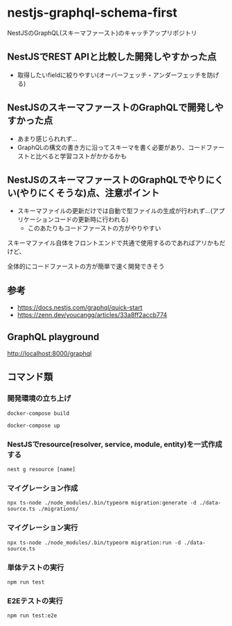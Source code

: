 # nestjs-graphql-schema-first
NestJSのGraphQL(スキーマファースト)のキャッチアップリポジトリ

## NestJSでREST APIと比較した開発しやすかった点
- 取得したいfieldに絞りやすい(オーバーフェッチ・アンダーフェッチを防げる)

## NestJSのスキーマファーストのGraphQLで開発しやすかった点
- あまり感じられれず...
- GraphQLの構文の書き方に沿ってスキーマを書く必要があり、コードファーストと比べると学習コストがかかるかも

## NestJSのスキーマファーストのGraphQLでやりにくい(やりにくそうな)点、注意ポイント
- スキーマファイルの更新だけでは自動で型ファイルの生成が行われず...(アプリケーションコードの更新時に行われる)
	- このあたりもコードファーストの方がやりやすい

スキーマファイル自体をフロントエンドで共通で使用するのであればアリかもだけど、

全体的にコードファーストの方が簡単で速く開発できそう

## 参考
- https://docs.nestjs.com/graphql/quick-start
- https://zenn.dev/youcangg/articles/33a8ff2accb774

## GraphQL playground
[http://localhost:8000/graphql](http://localhost:8000/graphql)

## コマンド類
### 開発環境の立ち上げ
```
docker-compose build

docker-compose up
```

### NestJSでresource(resolver, service, module, entity)を一式作成する
```
nest g resource [name]
```

### マイグレーション作成
```
npx ts-node ./node_modules/.bin/typeorm migration:generate -d ./data-source.ts ./migrations/
```

### マイグレーション実行
```
npx ts-node ./node_modules/.bin/typeorm migration:run -d ./data-source.ts
```

### 単体テストの実行
```
npm run test
```

### E2Eテストの実行
```
npm run test:e2e
```
